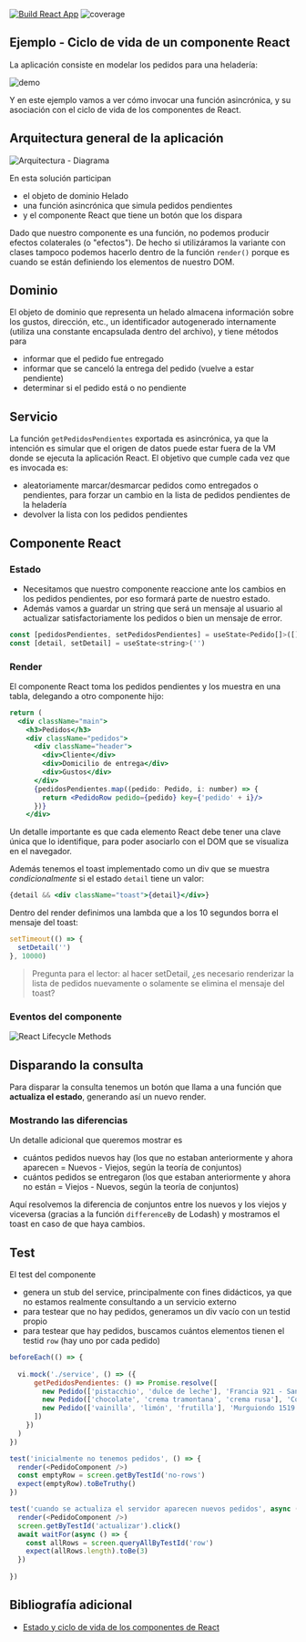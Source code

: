 
[![Build React App](https://github.com/uqbar-project/eg-heladeria-react/actions/workflows/build.yml/badge.svg?branch=master)](https://github.com/uqbar-project/eg-heladeria-react/actions/workflows/build.yml) ![coverage](./badges/coverage/coverage.svg)

## Ejemplo - Ciclo de vida de un componente React

La aplicación consiste en modelar los pedidos para una heladería:

![demo](./images/demo2024.gif)

Y en este ejemplo vamos a ver cómo invocar una función asincrónica, y su asociación con el ciclo de vida de los componentes de React.

## Arquitectura general de la aplicación

![Arquitectura - Diagrama](./images/HeladeriaCicloVidaReact.png)

En esta solución participan

- el objeto de dominio Helado
- una función asincrónica que simula pedidos pendientes
- y el componente React que tiene un botón que los dispara

Dado que nuestro componente es una función, no podemos producir efectos colaterales (o "efectos"). De hecho si utilizáramos la variante con clases tampoco podemos hacerlo dentro de la función `render()` porque es cuando se están definiendo los elementos de nuestro DOM. 

## Dominio

El objeto de dominio que representa un helado almacena información sobre los gustos, dirección, etc., un identificador autogenerado internamente (utiliza una constante encapsulada dentro del archivo), y tiene métodos para

- informar que el pedido fue entregado
- informar que se canceló la entrega del pedido (vuelve a estar pendiente)
- determinar si el pedido está o no pendiente

## Servicio

La función `getPedidosPendientes` exportada es asincrónica, ya que la intención es simular que el origen de datos puede estar fuera de la VM donde se ejecuta la aplicación React. El objetivo que cumple cada vez que es invocada es:

- aleatoriamente marcar/desmarcar pedidos como entregados o pendientes, para forzar un cambio en la lista de pedidos pendientes de la heladería
- devolver la lista con los pedidos pendientes

## Componente React

### Estado

- Necesitamos que nuestro componente reaccione ante los cambios en los pedidos pendientes, por eso formará parte de nuestro estado.
- Además vamos a guardar un string que será un mensaje al usuario al actualizar satisfactoriamente los pedidos o bien un mensaje de error.

```jsx
const [pedidosPendientes, setPedidosPendientes] = useState<Pedido[]>([])
const [detail, setDetail] = useState<string>('')
```

### Render

El componente React toma los pedidos pendientes y los muestra en una tabla, delegando a otro componente hijo:

```jsx
return (
  <div className="main">
    <h3>Pedidos</h3>
    <div className="pedidos">
      <div className="header">
        <div>Cliente</div>
        <div>Domicilio de entrega</div>
        <div>Gustos</div>
      </div>
      {pedidosPendientes.map((pedido: Pedido, i: number) => {
        return <PedidoRow pedido={pedido} key={'pedido' + i}/>
      })}
    </div>
```

Un detalle importante es que cada elemento React debe tener una clave única que lo identifique, para poder asociarlo con el DOM que se visualiza en el navegador.

Además tenemos el toast implementado como un div que se muestra _condicionalmente_ si el estado `detail` tiene un valor:

```jsx
{detail && <div className="toast">{detail}</div>}
```

Dentro del render definimos una lambda que a los 10 segundos borra el mensaje del toast:

```ts
setTimeout(() => {
  setDetail('')
}, 10000)
```

> Pregunta para el lector: al hacer setDetail, ¿es necesario renderizar la lista de pedidos nuevamente o solamente se elimina el mensaje del toast?

### Eventos del componente

![React Lifecycle Methods](./images/ReactLifecycleHooks2.png)

## Disparando la consulta

Para disparar la consulta tenemos un botón que llama a una función que **actualiza el estado**, generando así un nuevo render.

### Mostrando las diferencias

Un detalle adicional que queremos mostrar es

- cuántos pedidos nuevos hay (los que no estaban anteriormente y ahora aparecen = Nuevos - Viejos, según la teoría de conjuntos)
- cuántos pedidos se entregaron (los que estaban anteriormente y ahora no están = Viejos - Nuevos, según la teoría de conjuntos)

Aquí resolvemos la diferencia de conjuntos entre los nuevos y los viejos y viceversa (gracias a la función `differenceBy` de Lodash) y mostramos el toast en caso de que haya cambios.

## Test

El test del componente

- genera un stub del service, principalmente con fines didácticos, ya que no estamos realmente consultando a un servicio externo
- para testear que no hay pedidos, generamos un div vacío con un testid propio
- para testear que hay pedidos, buscamos cuántos elementos tienen el testid `row` (hay uno por cada pedido)

```js
beforeEach(() => {
  
  vi.mock('./service', () => ({ 
      getPedidosPendientes: () => Promise.resolve([
        new Pedido(['pistacchio', 'dulce de leche'], 'Francia 921 - San Martín', 'Luisa Arévalo'),
        new Pedido(['chocolate', 'crema tramontana', 'crema rusa'], 'Córdoba esq. Crámer', 'El Cholo'),
        new Pedido(['vainilla', 'limón', 'frutilla'], 'Murguiondo 1519', 'Camila Fusani'),
      ])
    })
  )
})

test('inicialmente no tenemos pedidos', () => {
  render(<PedidoComponent />)
  const emptyRow = screen.getByTestId('no-rows')
  expect(emptyRow).toBeTruthy()
})

test('cuando se actualiza el servidor aparecen nuevos pedidos', async () => {
  render(<PedidoComponent />)
  screen.getByTestId('actualizar').click()
  await waitFor(async () => {
    const allRows = screen.queryAllByTestId('row')
    expect(allRows.length).toBe(3)
  })
  
})
```

## Bibliografía adicional

- [Estado y ciclo de vida de los componentes de React](https://es.reactjs.org/docs/state-and-lifecycle.html)
